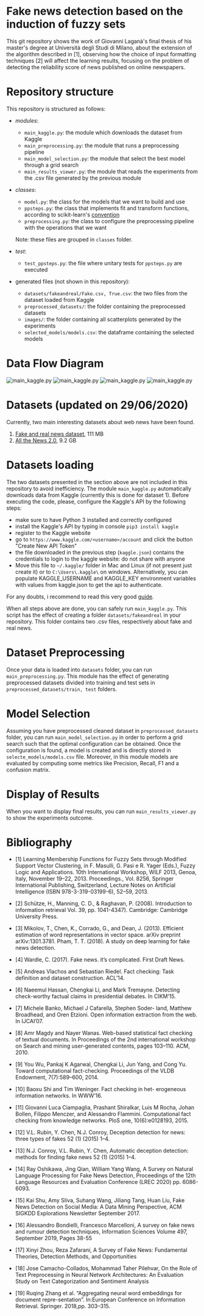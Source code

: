 # Fake news detection based on the induction of fuzzy sets
This git repository shows the work of Giovanni Laganà's final thesis of his master's degree at Università degli Studi di Milano, about the extension of the algorithm described in [1], observing how the choice of input formatting techniques [2] will affect the learning results, focusing on the problem of detecting the reliability score of news published on online newspapers.

# Repository structure
This repository is structured as follows:
- <i>modules</i>:
    * ```main_kaggle.py```: the module which downloads the dataset from Kaggle
    * ```main_preprocessing.py```: the module that runs a preprocessing pipeline
    * ```main_model_selection.py```: the module that select the best model through a grid search
    <!-- * ```main_experiment.py```: the module that launches the experiments and stores them in a .csv file" -->
    * ```main_results_viewer.py```: the module that reads the experiments from the .csv file generated by the previous module

- <i>classes</i>:
    <!-- * ```experiment.py```: the class responsible for creating, fitting and using a predicitive model through the [mulearn](https://github.com/dariomalchiodi/mulearn) package -->
    * ```model.py```: the class for the models that we want to build and use
    * ```ppsteps.py```: the class that implements fit and transform functions, according to scikit-learn's [convention](https://scikit-learn.org/stable/developers/develop.html)
    * ```preprocessing.py```: the class to configure the preprocessing pipeline with the operations that we want 
    
    Note: these files are grouped in ```classes``` folder.
- <i>test</i>:
    * ```test_ppsteps.py```: the file where unitary tests for ```ppsteps.py``` are executed
    
- generated files (not shown in this repository):
    * ```datasets/fakeandreal/Fake.csv, True.csv```: the two files from the dataset loaded from Kaggle
    * ```preprocessed_datasets/```: the folder containing the preprocessed datasets
    * ```images/```: the folder containing all scatterplots generated by the experiments
    <!-- * ```results/experiments.csv```: the dataframe containing the configuration of experiments and their results -->
    * ```selected_models/models.csv```: the dataframe containing the selected models
    
# Data Flow Diagram
![main_kaggle.py](repository_images/main_kaggle.jpg)
![main_kaggle.py](repository_images/main_preprocessing.jpg)
![main_kaggle.py](repository_images/main_model_selection.jpg)
![main_kaggle.py](repository_images/main_results_viewer.jpg)

# Datasets (updated on 29/06/2020)
Currently, two main interesting datasets about web news have been found.
1. [Fake and real news dataset](https://www.kaggle.com/clmentbisaillon/fake-and-real-news-dataset?select=Fake.csv), 111 MB
2. [All the News 2.0](https://components.one/datasets/all-the-news-2-news-articles-dataset/), 9.2 GB 

# Datasets loading
The two datasets presented in the section above are not included in this repository to avoid inefficiency.
The module ```main_kaggle.py``` automatically downloads data from Kaggle (currently this is done for dataset 1). 
Before executing the code, please, configure the Kaggle's API by the following steps:

* make sure to have Python 3 installed and correctly configured
* install the Kaggle's API by typing in console ```pip3 install kaggle```
* register to the Kaggle website
* go to ```https://www.kaggle.com/<username>/account``` and click the button "Create New API Token"
* the file downloaded in the previous step (```kaggle.json```) contains the credentials to login to the kaggle website: do not share with anyone
* Move this file to ```~/.kaggle/``` folder in Mac and Linux (if not present just create it) or to ```C:\Users\.kaggle\``` on windows.
Alternatively, you can populate KAGGLE_USERNAME and KAGGLE_KEY environment variables with values from kaggle.json to get the api to authenticate.

For any doubts, i recommend to read this very good [guide](https://technowhisp.com/kaggle-api-python-documentation/).

When all steps above are done, you can safely run ```main_kaggle.py```.
This script has the effect of creating a folder ```datasets/fakeandreal``` in your repository. 
This folder contains two .csv files, respectively about fake and real news.

# Dataset Preprocessing
Once your data is loaded into ```datasets``` folder, you can run ```main_preprocessing.py```.
This module has the effect of generating preprocessed datasets divided into training and test sets in ```preprocessed_datasets/train, test``` folders.

# Model Selection
Assuming you have preprocessed cleaned dataset in ```preprocessed_datasets``` folder, you can run ```main_model_selection.py``` in order to perform a grid search such that the optimal configuration can be obtained.
Once the configuration is found, a model is created and is directly stored in ```selecte_models/models.csv``` file.
Moreover, in this module models are evaluated by computing some metrics like Precision, Recall, F1 and a confusion matrix.


<!--
# Experiments
If you want to launch the final experiments to see results, you have to run ```main_experiment.py``` which selects a model from ```selected_models/models.csv``` and run an experiment on the test set.
Whenever the plot flag is enabled, scatterplots are saved in ```images``` folder.
All experiments are saved in ```results/experiments.csv``` file.
-->

# Display of Results
When you want to display final results, you can run ```main_results_viewer.py``` to show the experiments outcome. 

# Bibliography
* [1] Learning Membership Functions for Fuzzy Sets through Modified Support Vector Clustering,
in F. Masulli, G. Pasi e R. Yager (Eds.), Fuzzy Logic and Applications. 10th International Workshop,
WILF 2013, Genoa, Italy, November 19–22, 2013. Proceedings., Vol. 8256, Springer International
Publishing, Switzerland, Lecture Notes on Artificial Intelligence (ISBN 978-3-319-03199-6), 52–59, 2013.  

* [2] Schütze, H., Manning, C. D., & Raghavan, P. (2008). Introduction to information retrieval 
Vol. 39, pp. 1041-4347). Cambridge: Cambridge University Press.  

* [3] Mikolov, T., Chen, K., Corrado, G., and Dean, J. (2013). Efficient estimation of word representations in vector space. arXiv preprint arXiv:1301.3781.
 Pham, T. T. (2018). A study on deep learning for fake news detection.  

* [4] Wardle, C. (2017). Fake news. it’s complicated. First Draft News.  

* [5] Andreas Vlachos and Sebastian Riedel. Fact checking: Task definition and dataset construction. ACL’14.  

* [6] Naeemul Hassan, Chengkai Li, and Mark Tremayne. Detecting check-worthy factual claims in presidential debates. In CIKM’15.  

* [7] Michele Banko, Michael J Cafarella, Stephen Soder- land, Matthew Broadhead, and Oren Etzioni. Open information extraction from the web. In IJCAI’07.  

* [8] Amr Magdy and Nayer Wanas. Web-based statistical fact checking of textual documents. In Proceedings of the 2nd international workshop on Search and mining user-generated contents, pages 103–110. ACM, 2010.  

* [9] You Wu, Pankaj K Agarwal, Chengkai Li, Jun Yang, and Cong Yu. Toward computational fact-checking. Proceedings of the VLDB Endowment, 7(7):589–600, 2014.  

* [10] Baoxu Shi and Tim Weninger. Fact checking in het- erogeneous information networks. In WWW’16.    

* [11] Giovanni Luca Ciampaglia, Prashant Shiralkar, Luis M Rocha, Johan Bollen, Filippo Menczer, and Alessandro Flammini. Computational fact checking from knowledge networks. PloS one, 10(6):e0128193, 2015.  

* [12] V.L. Rubin, Y. Chen, N.J. Conroy, Deception detection for news: three types of fakes 52 (1) (2015) 1–4.  

* [13] N.J. Conroy, V.L. Rubin, Y. Chen, Automatic deception detection: methods for finding fake news 52 (1) (2015) 1–4.  

* [14] Ray Oshikawa, Jing Qian, William Yang Wang, A Survey on Natural Language Processing for Fake News Detection, Proceedings of the 12th Language Resources and Evaluation Conference (LREC 2020) pp. 6086-6093.  

* [15] Kai Shu, Amy Sliva, Suhang  Wang, Jiliang  Tang, Huan Liu, Fake News Detection on Social Media: A Data Mining Perspective, ACM SIGKDD Explorations Newsletter September 2017.  

* [16] Alessandro Bondielli, Francesco Marcelloni, A survey on fake news and rumour detection techniques, Information Sciences
 Volume 497, September 2019, Pages 38-55   

* [17] Xinyi Zhou, Reza Zafarani, A Survey of Fake News: Fundamental Theories, Detection Methods, and Opportunities   

* [18] Jose Camacho-Collados, Mohammad Taher Pilehvar, On the Role of Text Preprocessing in Neural Network Architectures: An Evaluation Study on Text Categorization and Sentiment Analysis

* [19] Ruqing Zhang et al. “Aggregating neural word embeddings for document repre-sentation”. In:European Conference on Information Retrieval. Springer. 2018,pp. 303–315.
